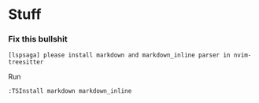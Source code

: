 # Stuff

### Fix this bullshit
```
[lspsaga] please install markdown and markdown_inline parser in nvim-treesitter
```

Run
```
:TSInstall markdown markdown_inline
```
